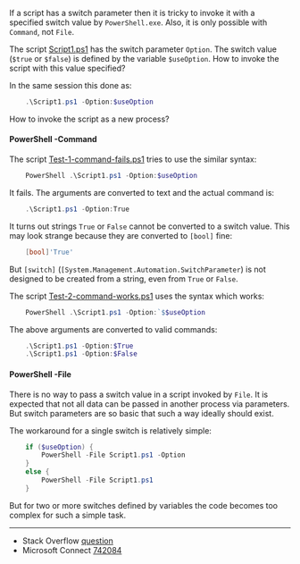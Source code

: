 
If a script has a switch parameter then it is tricky to invoke it with a
specified switch value by `PowerShell.exe`. Also, it is only possible with
`Command`, not `File`.

The script [Script1.ps1](Script1.ps1) has the switch parameter `Option`. The switch value
(`$true` or `$false`) is defined by the variable `$useOption`. How to invoke
the script with this value specified?

In the same session this done as:

```powershell
    .\Script1.ps1 -Option:$useOption
```

How to invoke the script as a new process?

#### PowerShell -Command

The script [Test-1-command-fails.ps1](Test-1-command-fails.ps1) tries to use the similar syntax:

```powershell
    PowerShell .\Script1.ps1 -Option:$useOption
```

It fails. The arguments are converted to text and the actual command is:

```powershell
    .\Script1.ps1 -Option:True
```

It turns out strings `True` or `False` cannot be converted to a switch value.
This may look strange because they are converted to `[bool]` fine:

```powershell
    [bool]'True'
```

But `[switch]` (`[System.Management.Automation.SwitchParameter`) is not
designed to be created from a string, even from `True` or `False`.

The script [Test-2-command-works.ps1](Test-2-command-works.ps1) uses the syntax which works:

```powershell
    PowerShell .\Script1.ps1 -Option:`$$useOption
```

The above arguments are converted to valid commands:

```powershell
    .\Script1.ps1 -Option:$True
    .\Script1.ps1 -Option:$False
```

#### PowerShell -File

There is no way to pass a switch value in a script invoked by `File`. It is
expected that not all data can be passed in another process via parameters.
But switch parameters are so basic that such a way ideally should exist.

The workaround for a single switch is relatively simple:

```powershell
    if ($useOption) {
        PowerShell -File Script1.ps1 -Option
    }
    else {
        PowerShell -File Script1.ps1
    }
```

But for two or more switches defined by variables the code becomes too complex
for such a simple task.

---

- Stack Overflow [question](http://stackoverflow.com/q/30523948/323582)
- Microsoft Connect [742084](https://connect.microsoft.com/PowerShell/feedback/details/742084)
